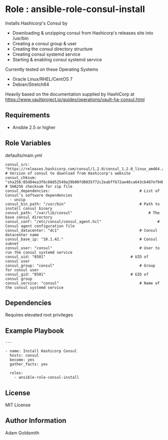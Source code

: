 Role : ansible-role-consul-install
==================================

Installs Hashicorp's Consul by
* Downloading & unzipping consul from Hashicorp's releases site into /usr/bin
* Creating a consul group & user
* Creating the consul directory structure
* Creating consul systemd service
* Starting & enabling consul systemd service

Currently tested on these Operating Systems
* Oracle Linux/RHEL/CentOS 7
* Debian/Stretch64

Heavily based on the documentation supplied by HashiCorp at <https://www.vaultproject.io/guides/operations/vault-ha-consul.html>

Requirements
------------

* Ansible 2.5 or higher

Role Variables
--------------

defaults/main.yml
```
consul_src: "https://releases.hashicorp.com/consul/1.2.0/consul_1.2.0_linux_amd64.zip"		# Version of consul to download from Hashicorp's website
consul_chksum: "sha256:85d84ea3f6c68d52549a29b00fd0035f72c2eabff672ae46ca643cb407ef94b4"	# SHA256 checksum for zip file
consul_dependencies:										# List of Consul's software dependencies
  - unzip
consul_bin_path: "/usr/bin"									# Path to install consul binary
consul_path: "/var/lib/consul"									# The base consul directory
consul_conf: "/etc/consul/consul_agent.hcl"							# Consul agent configuration file
consul_datacenter: "dc1"									# Consul datacenter name
consul_base_ip: "10.1.42."									# Consul subnet
consul_user: "consul"										# User to run the consul systemd service
consul_uid: "8501"										# UID of consul user
consul_group: "consul"										# Group for consul user
consul_gid: "8501"										# GID of consul group
consul_service: "consul"									# Name of the consul systemd service
```

Dependencies
------------

Requires elevated root privileges

Example Playbook
----------------

```
---

- name: Install Hashicorp Consul
  hosts: consul
  become: yes
  gather_facts: yes

  roles:
    - ansible-role-consul-install
```

License
-------

MIT License

Author Information
------------------

Adam Goldsmith

